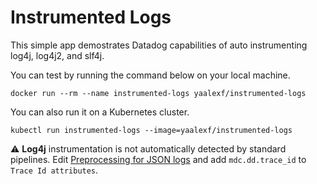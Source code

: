 # Instrumented Logs

This simple app demostrates Datadog capabilities of auto instrumenting log4j, log4j2, and slf4j.

You can test by running the command below on your local machine.

`docker run --rm --name instrumented-logs yaalexf/instrumented-logs`

You can also run it on a Kubernetes cluster.

`kubectl run instrumented-logs --image=yaalexf/instrumented-logs`

:warning: **Log4j** instrumentation is not automatically detected by standard pipelines.  Edit [Preprocessing for JSON logs](https://app.datadoghq.com/logs/pipelines/remapping) and add `mdc.dd.trace_id` to `Trace Id attributes`.

